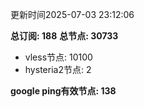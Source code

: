 更新时间2025-07-03 23:12:06

**总订阅: 188**
**总节点: 30733**
- vless节点: 10100
- hysteria2节点: 2

**google ping有效节点: 138**
